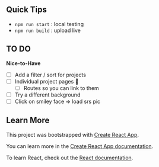 ## Quick Tips

- `npm run start` : local testing
- `npm run build` : upload live

## TO DO

**Nice-to-Have**

- [ ] Add a filter / sort for projects
- [ ] Individual project pages 🙂
  - [ ] Routes so you can link to them
- [ ] Try a different background
- [ ] Click on smiley face ⇒ load srs pic

## Learn More

This project was bootstrapped with [Create React App](https://github.com/facebook/create-react-app).

You can learn more in the [Create React App documentation](https://facebook.github.io/create-react-app/docs/getting-started).

To learn React, check out the [React documentation](https://reactjs.org/).
